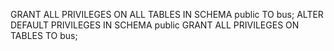 GRANT ALL PRIVILEGES ON ALL TABLES IN SCHEMA public TO bus;
ALTER DEFAULT PRIVILEGES IN SCHEMA public GRANT ALL PRIVILEGES ON TABLES TO bus;